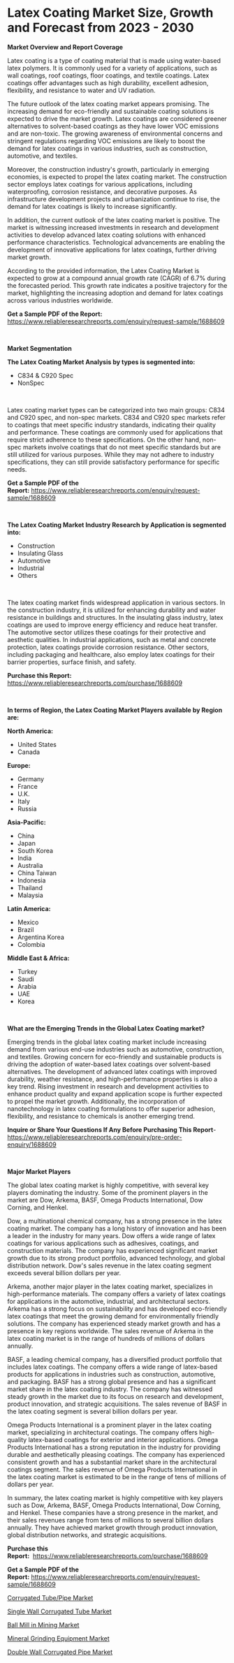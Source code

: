 <p><h1>Latex Coating Market Size, Growth and Forecast from 2023 - 2030</h1></p><p><strong>Market Overview and Report Coverage</strong></p>
<p><p>Latex coating is a type of coating material that is made using water-based latex polymers. It is commonly used for a variety of applications, such as wall coatings, roof coatings, floor coatings, and textile coatings. Latex coatings offer advantages such as high durability, excellent adhesion, flexibility, and resistance to water and UV radiation.</p><p>The future outlook of the latex coating market appears promising. The increasing demand for eco-friendly and sustainable coating solutions is expected to drive the market growth. Latex coatings are considered greener alternatives to solvent-based coatings as they have lower VOC emissions and are non-toxic. The growing awareness of environmental concerns and stringent regulations regarding VOC emissions are likely to boost the demand for latex coatings in various industries, such as construction, automotive, and textiles.</p><p>Moreover, the construction industry's growth, particularly in emerging economies, is expected to propel the latex coating market. The construction sector employs latex coatings for various applications, including waterproofing, corrosion resistance, and decorative purposes. As infrastructure development projects and urbanization continue to rise, the demand for latex coatings is likely to increase significantly.</p><p>In addition, the current outlook of the latex coating market is positive. The market is witnessing increased investments in research and development activities to develop advanced latex coating solutions with enhanced performance characteristics. Technological advancements are enabling the development of innovative applications for latex coatings, further driving market growth.</p><p>According to the provided information, the Latex Coating Market is expected to grow at a compound annual growth rate (CAGR) of 6.7% during the forecasted period. This growth rate indicates a positive trajectory for the market, highlighting the increasing adoption and demand for latex coatings across various industries worldwide.</p></p>
<p><strong>Get a Sample PDF of the Report:</strong> <a href="https://www.reliableresearchreports.com/enquiry/request-sample/1688609">https://www.reliableresearchreports.com/enquiry/request-sample/1688609</a></p>
<p>&nbsp;</p>
<p><strong>Market Segmentation</strong></p>
<p><strong>The Latex Coating Market Analysis by types is segmented into:</strong></p>
<p><ul><li>C834 & C920 Spec</li><li>NonSpec</li></ul></p>
<p>&nbsp;</p>
<p><p>Latex coating market types can be categorized into two main groups: C834 and C920 spec, and non-spec markets. C834 and C920 spec markets refer to coatings that meet specific industry standards, indicating their quality and performance. These coatings are commonly used for applications that require strict adherence to these specifications. On the other hand, non-spec markets involve coatings that do not meet specific standards but are still utilized for various purposes. While they may not adhere to industry specifications, they can still provide satisfactory performance for specific needs.</p></p>
<p><strong>Get a Sample PDF of the Report:</strong>&nbsp;<a href="https://www.reliableresearchreports.com/enquiry/request-sample/1688609">https://www.reliableresearchreports.com/enquiry/request-sample/1688609</a></p>
<p>&nbsp;</p>
<p><strong>The Latex Coating Market Industry Research by Application is segmented into:</strong></p>
<p><ul><li>Construction</li><li>Insulating Glass</li><li>Automotive</li><li>Industrial</li><li>Others</li></ul></p>
<p>&nbsp;</p>
<p><p>The latex coating market finds widespread application in various sectors. In the construction industry, it is utilized for enhancing durability and water resistance in buildings and structures. In the insulating glass industry, latex coatings are used to improve energy efficiency and reduce heat transfer. The automotive sector utilizes these coatings for their protective and aesthetic qualities. In industrial applications, such as metal and concrete protection, latex coatings provide corrosion resistance. Other sectors, including packaging and healthcare, also employ latex coatings for their barrier properties, surface finish, and safety.</p></p>
<p><strong>Purchase this Report:</strong>&nbsp; <a href="https://www.reliableresearchreports.com/purchase/1688609">https://www.reliableresearchreports.com/purchase/1688609</a></p>
<p>&nbsp;</p>
<p><strong>In terms of Region, the Latex Coating Market Players available by Region are:</strong></p>
<p>
    <p> <strong> North America: </strong>
        <ul>
            <li>United States</li>
            <li>Canada</li>
        </ul>
        </p> 
    <p> <strong> Europe: </strong>
        <ul>
            <li>Germany</li>
            <li>France</li>
            <li>U.K.</li>
            <li>Italy</li>
            <li>Russia</li>
        </ul>
        </p> 
    <p> <strong> Asia-Pacific: </strong>
        <ul>
            <li>China</li>
            <li>Japan</li>
            <li>South Korea</li>
            <li>India</li>
            <li>Australia</li>
            <li>China Taiwan</li>
            <li>Indonesia</li>
            <li>Thailand</li>
            <li>Malaysia</li>
        </ul>
        </p> 
    <p> <strong> Latin America: </strong>
        <ul>
            <li>Mexico</li>
            <li>Brazil</li>
            <li>Argentina Korea</li>
            <li>Colombia</li>
        </ul>
        </p> 
    <p> <strong> Middle East & Africa: </strong>
        <ul>
            <li>Turkey</li>
            <li>Saudi</li>
            <li>Arabia</li>
            <li>UAE</li>
            <li>Korea</li>
        </ul>
    </p>
    </p>
<p>&nbsp;</p>
<p><strong>What are the Emerging Trends in the Global Latex Coating market?</strong></p>
<p><p>Emerging trends in the global latex coating market include increasing demand from various end-use industries such as automotive, construction, and textiles. Growing concern for eco-friendly and sustainable products is driving the adoption of water-based latex coatings over solvent-based alternatives. The development of advanced latex coatings with improved durability, weather resistance, and high-performance properties is also a key trend. Rising investment in research and development activities to enhance product quality and expand application scope is further expected to propel the market growth. Additionally, the incorporation of nanotechnology in latex coating formulations to offer superior adhesion, flexibility, and resistance to chemicals is another emerging trend.</p></p>
<p><strong>Inquire or Share Your Questions If Any Before Purchasing This Report</strong>- <a href="https://www.reliableresearchreports.com/enquiry/pre-order-enquiry/1688609">https://www.reliableresearchreports.com/enquiry/pre-order-enquiry/1688609</a></p>
<p>&nbsp;</p>
<p><strong>Major Market Players</strong></p>
<p><p>The global latex coating market is highly competitive, with several key players dominating the industry. Some of the prominent players in the market are Dow, Arkema, BASF, Omega Products International, Dow Corning, and Henkel. </p><p>Dow, a multinational chemical company, has a strong presence in the latex coating market. The company has a long history of innovation and has been a leader in the industry for many years. Dow offers a wide range of latex coatings for various applications such as adhesives, coatings, and construction materials. The company has experienced significant market growth due to its strong product portfolio, advanced technology, and global distribution network. Dow's sales revenue in the latex coating segment exceeds several billion dollars per year.</p><p>Arkema, another major player in the latex coating market, specializes in high-performance materials. The company offers a variety of latex coatings for applications in the automotive, industrial, and architectural sectors. Arkema has a strong focus on sustainability and has developed eco-friendly latex coatings that meet the growing demand for environmentally friendly solutions. The company has experienced steady market growth and has a presence in key regions worldwide. The sales revenue of Arkema in the latex coating market is in the range of hundreds of millions of dollars annually.</p><p>BASF, a leading chemical company, has a diversified product portfolio that includes latex coatings. The company offers a wide range of latex-based products for applications in industries such as construction, automotive, and packaging. BASF has a strong global presence and has a significant market share in the latex coating industry. The company has witnessed steady growth in the market due to its focus on research and development, product innovation, and strategic acquisitions. The sales revenue of BASF in the latex coating segment is several billion dollars per year.</p><p>Omega Products International is a prominent player in the latex coating market, specializing in architectural coatings. The company offers high-quality latex-based coatings for exterior and interior applications. Omega Products International has a strong reputation in the industry for providing durable and aesthetically pleasing coatings. The company has experienced consistent growth and has a substantial market share in the architectural coatings segment. The sales revenue of Omega Products International in the latex coating market is estimated to be in the range of tens of millions of dollars per year.</p><p>In summary, the latex coating market is highly competitive with key players such as Dow, Arkema, BASF, Omega Products International, Dow Corning, and Henkel. These companies have a strong presence in the market, and their sales revenues range from tens of millions to several billion dollars annually. They have achieved market growth through product innovation, global distribution networks, and strategic acquisitions.</p></p>
<p><strong>Purchase this Report:</strong>&nbsp;&nbsp;<a href="https://www.reliableresearchreports.com/purchase/1688609">https://www.reliableresearchreports.com/purchase/1688609</a></p>
<p></p>
<p><strong>Get a Sample PDF of the Report:</strong>&nbsp;<a href="https://www.reliableresearchreports.com/enquiry/request-sample/1688609">https://www.reliableresearchreports.com/enquiry/request-sample/1688609</a></p>
<p><p><a href="https://www.linkedin.com/pulse/corrugated-tubepipe-market-size-2023-2030-global-industrial-uwdte/">Corrugated Tube/Pipe Market</a></p><p><a href="https://www.linkedin.com/pulse/single-wall-corrugated-tube-market-size-share-amp-trends-54gde/">Single Wall Corrugated Tube Market</a></p><p><a href="https://medium.com/@markuspagac2023/ball-mill-in-mining-market-share-evolution-and-market-growth-trends-2023-2030-d7a6cb3dc4e0">Ball Mill in Mining Market</a></p><p><a href="https://medium.com/@joannebell6556/mineral-grinding-equipment-market-exploring-market-share-market-trends-and-future-growth-efedb82c0055">Mineral Grinding Equipment Market</a></p><p><a href="https://www.linkedin.com/pulse/double-wall-corrugated-pipe-market-size-share-global-analysis-mbaqe/">Double Wall Corrugated Pipe Market</a></p></p>